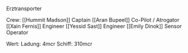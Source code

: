 Erztransporter

Crew:
[[Hummit Madson]] Captain
[[Aran Bupeel]] Co-Pilot / Atrogator
[[Xain Fernis]] Engineer
[[Yessid Sast]] Engineer
[[Emily Dinok]] Sensor Operator

Wert: 
Ladung: 4mcr
Schiff: 310mcr